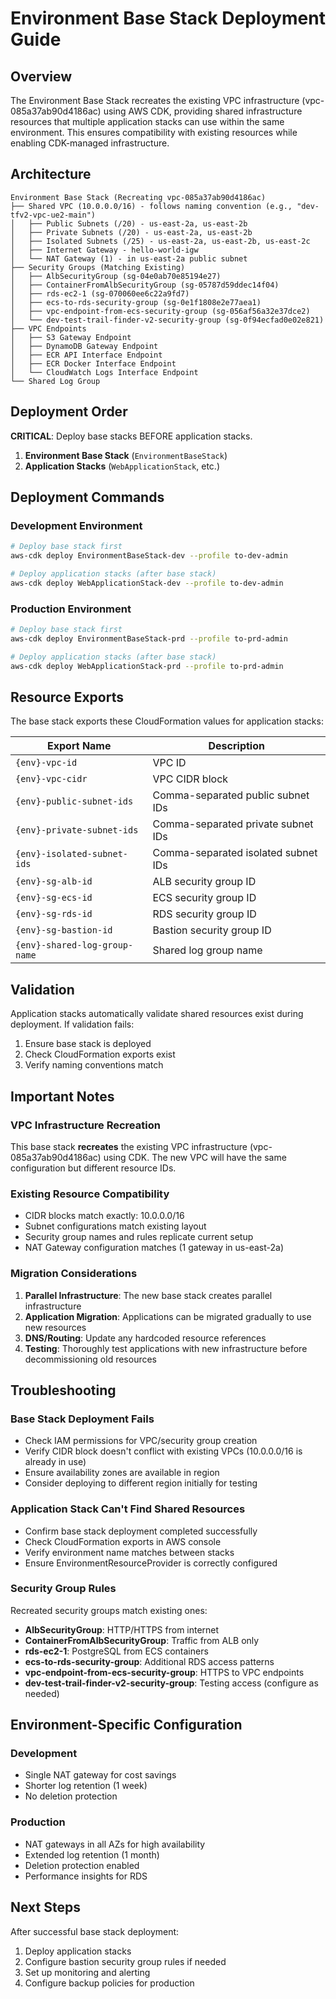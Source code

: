 # Environment Base Stack Deployment Guide

## Overview

The Environment Base Stack recreates the existing VPC infrastructure (vpc-085a37ab90d4186ac) using AWS CDK, providing shared infrastructure resources that multiple application stacks can use within the same environment. This ensures compatibility with existing resources while enabling CDK-managed infrastructure.

## Architecture

```
Environment Base Stack (Recreating vpc-085a37ab90d4186ac)
├── Shared VPC (10.0.0.0/16) - follows naming convention (e.g., "dev-tfv2-vpc-ue2-main")
│   ├── Public Subnets (/20) - us-east-2a, us-east-2b
│   ├── Private Subnets (/20) - us-east-2a, us-east-2b  
│   ├── Isolated Subnets (/25) - us-east-2a, us-east-2b, us-east-2c
│   ├── Internet Gateway - hello-world-igw
│   └── NAT Gateway (1) - in us-east-2a public subnet
├── Security Groups (Matching Existing)
│   ├── AlbSecurityGroup (sg-04e0ab70e85194e27)
│   ├── ContainerFromAlbSecurityGroup (sg-05787d59ddec14f04)
│   ├── rds-ec2-1 (sg-070060ee6c22a9fd7)
│   ├── ecs-to-rds-security-group (sg-0e1f1808e2e77aea1)
│   ├── vpc-endpoint-from-ecs-security-group (sg-056af56a32e37dce2)
│   └── dev-test-trail-finder-v2-security-group (sg-0f94ecfad0e02e821)
├── VPC Endpoints
│   ├── S3 Gateway Endpoint
│   ├── DynamoDB Gateway Endpoint
│   ├── ECR API Interface Endpoint
│   ├── ECR Docker Interface Endpoint
│   └── CloudWatch Logs Interface Endpoint
└── Shared Log Group
```

## Deployment Order

**CRITICAL**: Deploy base stacks BEFORE application stacks.

1. **Environment Base Stack** (`EnvironmentBaseStack`)
2. **Application Stacks** (`WebApplicationStack`, etc.)

## Deployment Commands

### Development Environment

```bash
# Deploy base stack first
aws-cdk deploy EnvironmentBaseStack-dev --profile to-dev-admin

# Deploy application stacks (after base stack)
aws-cdk deploy WebApplicationStack-dev --profile to-dev-admin
```

### Production Environment

```bash
# Deploy base stack first  
aws-cdk deploy EnvironmentBaseStack-prd --profile to-prd-admin

# Deploy application stacks (after base stack)
aws-cdk deploy WebApplicationStack-prd --profile to-prd-admin
```

## Resource Exports

The base stack exports these CloudFormation values for application stacks:

| Export Name | Description |
|-------------|-------------|
| `{env}-vpc-id` | VPC ID |
| `{env}-vpc-cidr` | VPC CIDR block |
| `{env}-public-subnet-ids` | Comma-separated public subnet IDs |
| `{env}-private-subnet-ids` | Comma-separated private subnet IDs |
| `{env}-isolated-subnet-ids` | Comma-separated isolated subnet IDs |
| `{env}-sg-alb-id` | ALB security group ID |
| `{env}-sg-ecs-id` | ECS security group ID |
| `{env}-sg-rds-id` | RDS security group ID |
| `{env}-sg-bastion-id` | Bastion security group ID |
| `{env}-shared-log-group-name` | Shared log group name |

## Validation

Application stacks automatically validate shared resources exist during deployment. If validation fails:

1. Ensure base stack is deployed
2. Check CloudFormation exports exist
3. Verify naming conventions match

## Important Notes

### VPC Infrastructure Recreation
This base stack **recreates** the existing VPC infrastructure (vpc-085a37ab90d4186ac) using CDK. The new VPC will have the same configuration but different resource IDs.

### Existing Resource Compatibility
- CIDR blocks match exactly: 10.0.0.0/16
- Subnet configurations match existing layout
- Security group names and rules replicate current setup
- NAT Gateway configuration matches (1 gateway in us-east-2a)

### Migration Considerations
1. **Parallel Infrastructure**: The new base stack creates parallel infrastructure
2. **Application Migration**: Applications can be migrated gradually to use new resources
3. **DNS/Routing**: Update any hardcoded resource references
4. **Testing**: Thoroughly test applications with new infrastructure before decommissioning old resources

## Troubleshooting

### Base Stack Deployment Fails
- Check IAM permissions for VPC/security group creation
- Verify CIDR block doesn't conflict with existing VPCs (10.0.0.0/16 is already in use)
- Ensure availability zones are available in region
- Consider deploying to different region initially for testing

### Application Stack Can't Find Shared Resources
- Confirm base stack deployment completed successfully
- Check CloudFormation exports in AWS console
- Verify environment name matches between stacks
- Ensure EnvironmentResourceProvider is correctly configured

### Security Group Rules
Recreated security groups match existing ones:
- **AlbSecurityGroup**: HTTP/HTTPS from internet
- **ContainerFromAlbSecurityGroup**: Traffic from ALB only  
- **rds-ec2-1**: PostgreSQL from ECS containers
- **ecs-to-rds-security-group**: Additional RDS access patterns
- **vpc-endpoint-from-ecs-security-group**: HTTPS to VPC endpoints
- **dev-test-trail-finder-v2-security-group**: Testing access (configure as needed)

## Environment-Specific Configuration

### Development
- Single NAT gateway for cost savings
- Shorter log retention (1 week)
- No deletion protection

### Production
- NAT gateways in all AZs for high availability
- Extended log retention (1 month)  
- Deletion protection enabled
- Performance insights for RDS

## Next Steps

After successful base stack deployment:
1. Deploy application stacks
2. Configure bastion security group rules if needed
3. Set up monitoring and alerting
4. Configure backup policies for production